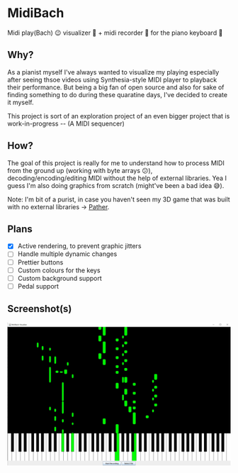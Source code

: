 # MidiBach
Midi play(Bach) 😉 visualizer 🌈 + midi recorder 🎤 for the piano keyboard 🎹


## Why?
As a pianist myself I've always wanted to visualize my playing especially after seeing thsoe videos using Synthesia-style MIDI player to playback their performance. But being a big fan of open source and also for sake of finding something to do during these quaratine days, I've decided to create it myself.

This project is sort of an exploration project of an even bigger project that is work-in-progress -- (A MIDI sequencer)

## How?
The goal of this project is really for me to understand how to process MIDI from the ground up (working with byte arrays 😕), decoding/encoding/editing MIDI without the help of external libraries. Yea I guess I'm also doing graphics from scratch (might've been a bad idea 😅).

Note: I'm bit of a purist, in case you haven't seen my 3D game that was built with no external libraries -> [Pather](https://github.com/MarkYHZhang/Pather).

## Plans
- [x] Active rendering, to prevent graphic jitters
- [ ] Handle multiple dynamic changes
- [ ] Prettier buttons
- [ ] Custom colours for the keys
- [ ] Custom background support
- [ ] Pedal support

## Screenshot(s)
![Inital demo](https://github.com/MarkYHZhang/MidiBach/blob/master/img/initial.jpg "Inital demo")
